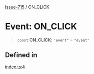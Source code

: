 [issue-715](../README.md) / ON\_CLICK

# Event: ON\_CLICK

> `const` **ON\_CLICK**: `"event"` = `"event"`

## Defined in

[index.ts:4](https://github.com/typedoc2md/typedoc-plugin-markdown-scratchpad/blob/34ebac04f6d0a54c37c4a26a2da8aa7e199bebf0/issues/715/src/index.ts#L4)
